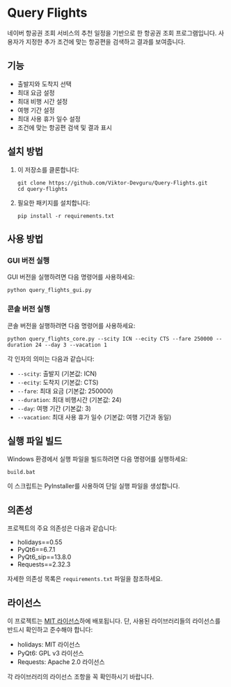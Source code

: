 # Query Flights

네이버 항공권 조회 서비스의 추천 일정을 기반으로 한 항공권 조회 프로그램입니다.
사용자가 지정한 추가 조건에 맞는 항공편을 검색하고 결과를 보여줍니다.

## 기능

- 출발지와 도착지 선택
- 최대 요금 설정
- 최대 비행 시간 설정
- 여행 기간 설정
- 최대 사용 휴가 일수 설정
- 조건에 맞는 항공편 검색 및 결과 표시

## 설치 방법

1. 이 저장소를 클론합니다:
   ```
   git clone https://github.com/Viktor-Devguru/Query-Flights.git
   cd query-flights
   ```

2. 필요한 패키지를 설치합니다:
   ```
   pip install -r requirements.txt
   ```

## 사용 방법

### GUI 버전 실행

GUI 버전을 실행하려면 다음 명령어를 사용하세요:

```
python query_flights_gui.py
```

### 콘솔 버전 실행

콘솔 버전을 실행하려면 다음 명령어를 사용하세요:

```
python query_flights_core.py --scity ICN --ecity CTS --fare 250000 --duration 24 --day 3 --vacation 1
```

각 인자의 의미는 다음과 같습니다:
- `--scity`: 출발지 (기본값: ICN)
- `--ecity`: 도착지 (기본값: CTS)
- `--fare`: 최대 요금 (기본값: 250000)
- `--duration`: 최대 비행시간 (기본값: 24)
- `--day`: 여행 기간 (기본값: 3)
- `--vacation`: 최대 사용 휴가 일수 (기본값: 여행 기간과 동일)

## 실행 파일 빌드

Windows 환경에서 실행 파일을 빌드하려면 다음 명령어를 실행하세요:

```
build.bat
```

이 스크립트는 PyInstaller를 사용하여 단일 실행 파일을 생성합니다.

## 의존성

프로젝트의 주요 의존성은 다음과 같습니다:

- holidays==0.55
- PyQt6==6.7.1
- PyQt6_sip==13.8.0
- Requests==2.32.3

자세한 의존성 목록은 `requirements.txt` 파일을 참조하세요.

## 라이선스

이 프로젝트는 [MIT 라이선스](LICENSE)하에 배포됩니다. 단, 사용된 라이브러리들의 라이선스를 반드시 확인하고 준수해야 합니다:

- holidays: MIT 라이선스
- PyQt6: GPL v3 라이선스
- Requests: Apache 2.0 라이선스

각 라이브러리의 라이선스 조항을 꼭 확인하시기 바랍니다.
